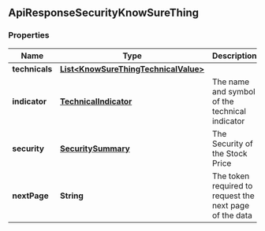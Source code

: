 
## ApiResponseSecurityKnowSureThing

### Properties
Name | Type | Description | Notes
------------ | ------------- | ------------- | -------------
**technicals** | [**List&lt;KnowSureThingTechnicalValue&gt;**](KnowSureThingTechnicalValue.md) |  |  [optional]
**indicator** | [**TechnicalIndicator**](TechnicalIndicator.md) | The name and symbol of the technical indicator |  [optional]
**security** | [**SecuritySummary**](SecuritySummary.md) | The Security of the Stock Price |  [optional]
**nextPage** | **String** | The token required to request the next page of the data |  [optional]



